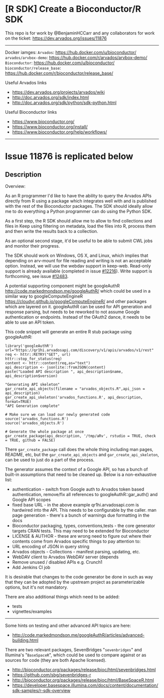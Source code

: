 # [R SDK] Create a Bioconductor/R SDK

This repo is for work by @BenjaminHCCarr and any collaborators for work on the ticket: https://dev.arvados.org/issues/11876

---

Docker iamges:
`Arvados`: https://hub.docker.com/u/bioconductor/
`arvados/arvbox-demo`: https://hub.docker.com/r/arvados/arvbox-demo/
`Bioconductor`: https://hub.docker.com/u/bioconductor/
`bioconductor/release_base`: https://hub.docker.com/r/bioconductor/release_base/

Useful Arvados links
- https://dev.arvados.org/projects/arvados/wiki
- http://doc.arvados.org/sdk/index.html
- http://doc.arvados.org/sdk/python/sdk-python.html

Useful Bioconductor links
- https://www.bioconductor.org/
- https://www.bioconductor.org/install/
- https://www.bioconductor.org/help/workflows/

---

# Issue 11876 is replicated below
## Description

Overview:

As an R programmer I'd like to have the ability to query the Arvados APIs directly from R using a package which integrates well with and is published with the rest of the Bioconductor packages. The SDK should ideally allow me to do everything a Python programmer can do using the Python SDK.

As a first step, the R SDK should allow me to allow to find collections and files in Keep using filtering on metadata, load the files into R, process them and then write the results back to a collection.

As an optional second stage, it'd be useful to be able to submit CWL jobs and monitor their progress.

The SDK should work on Windows, OS X, and Linux, which implies that depending on arv-mount for file reading and writing is not an acceptable option. Instead, we will use the webdav support in keep-web. Read-only support is already available (completed in issue [#12216](https://dev.arvados.org/issues/12216)). Write support is forthcoming, see issue [#12483](https://dev.arvados.org/issues/12483).

A potential supporting component might be googleAuthR http://code.markedmondson.me/googleAuthR/ which could be used in a similar way to googleComputeEngineR https://cloudyr.github.io/googleComputeEngineR/ and other packages which are layered on it. googleAuthR can be used for API generation and response parsing, but needs to be reworked to not assume Google authentication or endpoints. Instead of the OAuth2 dance, it needs to be able to use an API token.

This code snippet will generate an entire R stub package using googleAuthR:
```
library('googleAuthR')
url="https://qr1hi.arvadosapi.com/discovery/v1/apis/arvados/v1/rest"
req <- httr::RETRY("GET", url)
httr::stop_for_status(req)
content <- httr::content(req,as="text")
api_description <- jsonlite::fromJSON(content)
paste("Loaded API description ", api_description$name, api_description$version)

"Generating API skeleton"
gar_create_api_objects(filename = "arvados_objects.R",api_json = api_description)
gar_create_api_skeleton('arvados_functions.R', api_description, format=TRUE)
"API Generation complete"

# Make sure we can load our newly generated code
source('arvados_functions.R')
source('arvados_objects.R')

# Generate the whole package at once
gar_create_package(api_description, '/tmp/aRv', rstudio = TRUE, check = TRUE, github = FALSE)
```

There `gar_create_package` call does the whole thing including man pages, README, etc, but the `gar_create_api_objects` and `gar_create_api_skeleton`, can be used to just do a part of the process.

The generator assumes the context of a Google API, so has a bunch of built-in assumptions that need to be cleaned up. Below is a non-exhaustive list:
- authentication - switch from Google auth to Arvados token based authentication, remove/fix all references to googleAuthR::gar_auth() and Google API scopes
- fixed base URL - in the above example qr1hi.arvadosapi.com is hardwired into the API. This needs to be configurable by the caller.
man page generation - there's a bunch of warnings due formatting in the docs
- Bioconductor packaging, types, conventions,tests - the core generator targets CRAN tests. This may need to be extended for Bioconductor
- LICENSE & AUTHOR - these are wrong need to figure out where their contents come from
Arvados specific things to pay attention to:
- URL encoding of JSON in query string
- Arvados objects - Collections - manifest parsing, updating, etc.
- WebDAV client to Arvados WebDAV server (depends
- Remove unused / disabled APIs e.g. Crunch1
- Add Jenkins CI job

It is desirable that changes to the code generator be done in such as way that they can be adopted by the upstream project as parameterizable options, but it's not mandatory.

There are also additional things which need to be added:
- tests
- vignettes/examples

---

Some hints on testing and other advanced API topics are here:
- http://code.markedmondson.me/googleAuthR/articles/advanced-building.html

There are two relevant packages, SevenBridges "`sevenbridges`" and Illumina's "`BaseSpaceR`", which could be used to compare against or as sources for code (they are both Apache licensed).

- http://bioconductor.org/packages/release/bioc/html/sevenbridges.html
- https://github.com/sbg/sevenbridges-r
- http://bioconductor.org/packages/release/bioc/html/BaseSpaceR.html
- https://developer.basespace.illumina.com/docs/content/documentation/sdk-samples/r-sdk-overview
